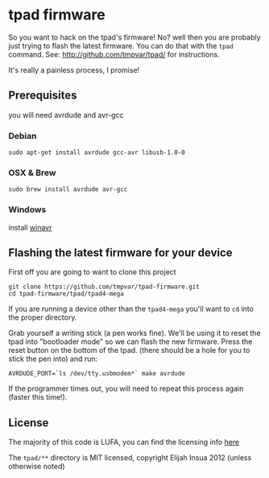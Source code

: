 
# tpad firmware

So you want to hack on the tpad's firmware! No? well then you are probably just trying to flash the latest firmware.  You can do that with the `tpad` command. See: http://github.com/tmpvar/tpad/ for instructions.

It's really a painless process, I promise!

## Prerequisites

you will need avrdude and avr-gcc

### Debian

    sudo apt-get install avrdude gcc-avr libusb-1.0-0

### OSX & Brew

    sudo brew install avrdude avr-gcc

### Windows

install [winavr](http://winavr.sourceforge.net/index.html)

## Flashing the latest firmware for your device

First off you are going to want to clone this project

    git clone https://github.com/tmpvar/tpad-firmware.git
    cd tpad-firmware/tpad/tpad4-mega

If you are running a device other than the `tpad4-mega` you'll want to `cd` into the proper directory.

Grab yourself a writing stick (a pen works fine). We'll be using it to reset the tpad into "bootloader mode" so we can flash the new firmware. Press the reset button on the bottom of the tpad.  (there should be a hole for you to stick the pen into) and run:

    AVRDUDE_PORT=`ls /dev/tty.usbmodem*` make avrdude

If the programmer times out, you will need to repeat this process again (faster this time!).

## License

The majority of this code is LUFA, you can find the licensing info [here](https://github.com/tmpvar/tpad-firmware/blob/master/LUFA/License.txt)

The `tpad/**` directory is MIT licensed, copyright Elijah Insua 2012 (unless otherwise noted)
